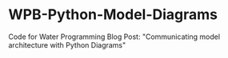 # WPB-Python-Model-Diagrams
Code for Water Programming Blog Post: "Communicating model architecture with Python Diagrams"
